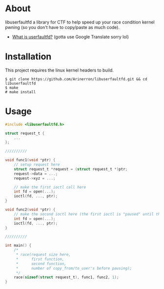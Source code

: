 # About
libuserfaultfd a library for CTF to help speed up your race condition kernel pwning (so you don't have to copy/paste as much code).

* [What is userfaultfd?](https://ctf-wiki.org/pwn/linux/kernel-mode/exploitation/userfaultfd/) (gotta use Google Translate sorry lol)

# Installation

This project requires the linux kernel headers to build.

```
$ git clone https://github.com/Arinerron/libuserfaultfd.git && cd libuserfaultfd
$ make
# make install
```

# Usage

```c
#include <libuserfaultfd.h>

struct request_t {
    ...
};

//////////

void func1(void *ptr) {
    // setup request here
    struct request_t *request = (struct request_t *)ptr;
    request->data = ...;
    request->xyz = ...;

    // make the first ioctl call here
    int fd = open(...);
    ioctl(fd, ..., ptr);
}

void func2(void *ptr) {
    // make the second ioctl here (the first ioctl is "paused" until this func returns)
    int fd = open(...);
    ioctl(fd, ..., ptr);
}

//////////

int main() {
    /* 
     * race(request size here, 
     *      first function, 
     *      second function, 
     *      number of copy_from/to_user's before pausing);
     */
    race(sizeof(struct request_t), func1, func2, 1);
}
```
